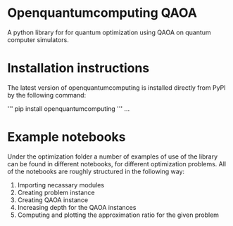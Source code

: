 # Openquantumcomputing QAOA
A python library for for quantum optimization using QAOA on quantum computer simulators.

# Installation instructions
The latest version of openquantumcomputing is installed directly from PyPI by the following command: 

'''
pip install openquantumcomputing
'''
...
# Example notebooks
Under the optimization folder a number of examples of use of the library can be found in different notebooks, for different optimization problems. All of the notebooks are roughly structured in the following way:
1. Importing necassary modules
2. Creating problem instance
3. Creating QAOA instance
4. Increasing depth for the QAOA instances
5. Computing and plotting the approximation ratio for the given problem